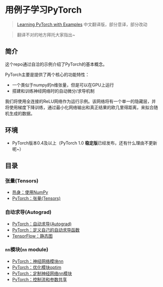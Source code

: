 # 用例子学习PyTorch

> [Learning PyTorch with Examples](https://pytorch.org/tutorials/beginner/pytorch_with_examples.html) 中文翻译版，部分意译，部分改动

> 翻译不对的地方拜托大家指出~

## 简介
这个repo通过自洽的示例介绍了PyTorch的基本概念。

PyTorch主要是提供了两个核心的功能特性：

* 一个类似于numpy的n维张量，但是可以在GPU上运行
* 搭建和训练神经网络时的自动微分/求导机制

我们将使用全连接的ReLU网络作为运行示例。该网络将有一个单一的隐藏层，并将使用梯度下降训练，通过最小化网络输出和真正结果的欧几里得距离，来拟合随机生成的数据。

## 环境

* PyTorch版本0.4及以上（PyTorch 1.0 **稳定版**已经发布，还有什么理由不更新呢~）

## 目录

### 张量(Tensors)

* [热身：使用NumPy](热身：使用NumPy/README.md)
* [PyTorch：张量(Tensors)](PyTorch：张量(Tensors)/README.md)

### 自动求导(Autograd)

* [PyTorch：自动求导(Autograd)](PyTorch：自动求导(Autograd)/README.md)
* [PyTorch：定义自己的自动求导函数](PyTorch：定义自己的自动求导函数/README.md)
* [TensorFlow：静态图](TensorFlow：静态图/README.md)

### `nn`模块(`nn` module)

* [PyTorch：神经网络模块nn](PyTorch：神经网络模块nn/README.md)
* [PyTorch：优化模块optim](PyTorch：优化模块optim/README.md)
* [PyTorch：定制神经网络nn模块](PyTorch：定制神经网络nn模块/README.md)
* [PyTorch：控制流和参数共享](PyTorch：控制流和参数共享/README.md)
